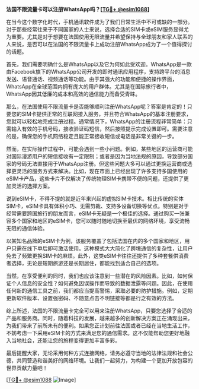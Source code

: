 **法国不限流量卡可以注册WhatsApp吗？[[TG💪+ @esim1088](https://t.me/s/esim1088)]**

在当今这个数字化时代，手机通讯软件成为了我们日常生活中不可或缺的一部分。对于那些经常往来于不同国家的人士来说，选择合适的SIM卡或eSIM服务显得尤为重要。尤其是对于想要在法国使用无限流量并希望保持与全球朋友和家人联系的人来说，是否可以在法国的不限流量卡上成功注册WhatsApp成为了一个值得探讨的话题。

首先，我们需要明确什么是WhatsApp以及它为何如此受欢迎。WhatsApp是一款由Facebook旗下的WhatsApp公司开发的即时通讯应用程序，支持跨平台的消息发送、语音通话、视频通话等功能。由于其强大的功能和便捷的操作界面，WhatsApp在全球范围内拥有庞大的用户群体。尤其是在国际旅行者中，WhatsApp因其低廉的成本和高效的通信能力而备受青睐。

那么，在法国使用不限流量卡是否能够顺利注册WhatsApp呢？答案是肯定的！只要您的SIM卡提供正常的互联网接入服务，并且符合WhatsApp的基本注册要求，您就可以轻松地完成注册过程。通常情况下，WhatsApp的注册流程非常简单：只需输入有效的手机号码，接收验证码短信，然后按照提示完成设置即可。需要注意的是，确保您的手机网络稳定且能正常接收短信或电话是非常关键的一步。

然而，在实际操作过程中，可能会遇到一些小问题。例如，某些地区的运营商可能对国际漫游用户的短信接收有一定限制；或者是因为当地法规的原因，导致部分国家的号码无法直接用于WhatsApp注册。但这些问题大多可以通过更换运营商或选择更灵活的服务方式来解决。比如，现在市面上已经出现了许多支持多国使用的eSIM卡产品，这些卡片不仅解决了传统物理SIM卡携带不便的问题，还提供了更加灵活的选择方案。

说到eSIM卡，不得不提的就是近年来兴起的虚拟SIM卡技术。相比传统的实体SIM卡，eSIM卡具有体积小巧、无需剪裁、支持多设备切换等优点。特别是对于经常需要跨国旅行的朋友而言，eSIM卡无疑是一个极佳的选择。通过购买一张兼容多个国家和地区的eSIM卡，您可以随时随地切换至最优的网络环境，享受流畅无阻的通信体验。

以某知名品牌的eSIM卡为例，该服务覆盖了包括法国在内的多个国家和地区，用户只需在线下单后即可激活使用。这种模式大大简化了跨境通信的复杂性，让用户免去了频繁更换SIM卡的麻烦。此外，这类eSIM卡往往还提供了多种套餐供消费者选择，无论是短期旅游还是长期居住，都能找到适合自己的选项。

当然，在享受便利的同时，我们也应该注意到一些潜在的风险因素。比如，如何保证个人信息的安全性？如何避免因误操作而导致的数据泄露等问题。因此，在使用任何新的通信工具之前，我们都应当提高警惕，采取必要的防护措施。例如，定期更新软件版本、设置强密码、不随意点击不明链接等都是行之有效的方法。

综上所述，法国的不限流量卡完全可以用来注册WhatsApp，只要您选择了合适的产品和服务商。同时，随着科技的发展，越来越多的创新解决方案正在涌现出来，为我们带来了前所未有的便利。如果您正计划前往法国或者已经在当地生活工作，不妨考虑一下采用eSIM卡的方式来满足您的通信需求。这不仅能帮助您更好地融入当地社会，还能让您的旅程变得更加丰富多彩。

最后提醒大家，无论采用何种方式连接网络，请务必遵守当地的法律法规和社会公德，共同营造和谐美好的网络环境。让我们一起努力，为构建一个更加开放包容的世界贡献力量吧！

[[TG💪+ @esim1088](https://t.me/s/esim1088) ![Image](https://i.postimg.cc/4NQfJmqS/Snipaste-2025-05-13-00-14-12.png)]